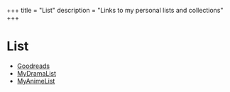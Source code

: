 +++
title = "List"
description = "Links to my personal lists and collections"
+++

# List

- [Goodreads](https://www.goodreads.com/hiskiapp)
- [MyDramaList](https://mydramalist.com/profile/hiskiapp)
- [MyAnimeList](https://myanimelist.net/profile/hiskiapp)
